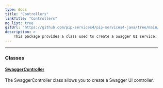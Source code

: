 ```yaml
---
type: docs
title: "Controllers"
linkTitle: "Controllers"
no_list: true
gitUrl: "https://github.com/pip-services4/pip-services4-java/tree/main/pip-services4-swagger-java"
description: >
    This package provides a class used to create a Swagger UI service.
---
```

---

<div class="module-body"> 


### Classes

#### [SwaggerController](swagger_controller)
The SwaggerController class allows you to create a Swagger UI controller.


</div>

